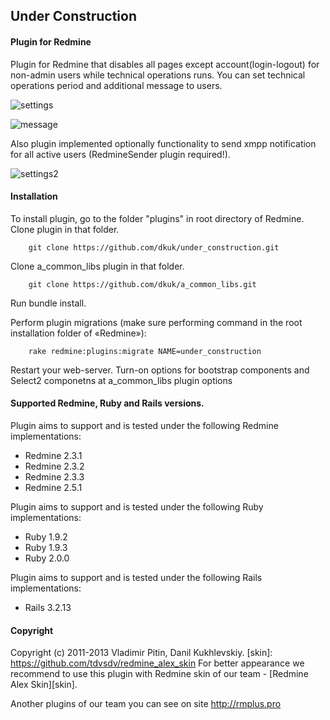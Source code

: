 ## Under Construction

#### Plugin for Redmine

Plugin for Redmine that disables all pages except account(login-logout) for non-admin users while technical operations runs.
You can set technical operations period and additional message to users.

![settings](https://github.com/dkuk/under_construction/raw/master/screenshots/settings.png "settings")

![message](https://github.com/dkuk/under_construction/raw/master/screenshots/message.png "message")

Also plugin implemented optionally functionality to send xmpp notification for all active users (RedmineSender plugin required!).

![settings2](https://github.com/dkuk/under_construction/raw/master/screenshots/settings2.png "settings2")

#### Installation
To install plugin, go to the folder "plugins" in root directory of Redmine.
Clone plugin in that folder.

		git clone https://github.com/dkuk/under_construction.git

Clone a_common_libs plugin in that folder.

		git clone https://github.com/dkuk/a_common_libs.git

Run
		bundle install.

Perform plugin migrations (make sure performing command in the root installation folder of «Redmine»):

		rake redmine:plugins:migrate NAME=under_construction

Restart your web-server.
Turn-on options for bootstrap components and Select2 componetns at a_common_libs plugin options

#### Supported Redmine, Ruby and Rails versions.

Plugin aims to support and is tested under the following Redmine implementations:
* Redmine 2.3.1
* Redmine 2.3.2
* Redmine 2.3.3
* Redmine 2.5.1

Plugin aims to support and is tested under the following Ruby implementations:
* Ruby 1.9.2
* Ruby 1.9.3
* Ruby 2.0.0

Plugin aims to support and is tested under the following Rails implementations:
* Rails 3.2.13

#### Copyright
Copyright (c) 2011-2013 Vladimir Pitin, Danil Kukhlevskiy.
[skin]: https://github.com/tdvsdv/redmine_alex_skin
For better appearance we recommend to use this plugin with Redmine skin of our team - [Redmine Alex Skin][skin].

Another plugins of our team you can see on site http://rmplus.pro
